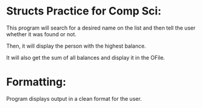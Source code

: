 # Structs Practice for Comp Sci:
This program will search for a desired name on the list and then tell the user whether it was found or not. 

Then, it will display the person with the highest balance. 

It will also get the sum of all balances and display it in the OFile.
 
 # Formatting:
 Program displays output in a clean format for the user.
